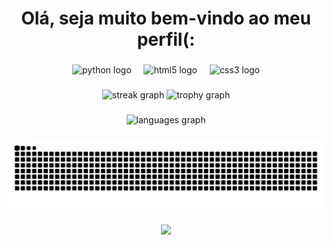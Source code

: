 <h1 align="center">Olá, seja muito bem-vindo ao meu perfil(:</h1>

###

<div align="center">
  <img src="https://skillicons.dev/icons?i=py" height="60" alt="python logo"  />
  <img width="12" />
  <img src="https://skillicons.dev/icons?i=html" height="60" alt="html5 logo"  />
  <img width="12" />
  <img src="https://skillicons.dev/icons?i=css" height="60" alt="css3 logo"  />
</div>

###

<div align="center">
  <img src="https://streak-stats.demolab.com?user=OtavioAugustodaRoza&locale=pt-br&mode=daily&theme=apprentice&hide_border=false&border_radius=5&order=3" height="150" alt="streak graph"  />
  <img src="https://github-profile-trophy.vercel.app?username=OtavioAugustodaRoza&theme=apprentice&column=-1&row=1&margin-w=8&margin-h=8&no-bg=false&no-frame=false&order=4" height="150" alt="trophy graph"  />
</div>

###

<div align="center">
  <img src="https://github-readme-stats.vercel.app/api/top-langs?username=OtavioAugustodaRoza&locale=pt-br&hide_title=false&layout=compact&card_width=320&langs_count=5&theme=apprentice&hide_border=false&order=2" height="150" alt="languages graph"  />
</div>

###

<picture>
  <source media="(prefers-color-scheme: dark)" srcset="https://raw.githubusercontent.com/OtavioAugustodaRoza/OtavioAugustodaRoza/output/pacman-contribution-graph-dark.svg">
  <source media="(prefers-color-scheme: light)" srcset="https://raw.githubusercontent.com/OtavioAugustodaRoza/OtavioAugustodaRoza/output/pacman-contribution-graph.svg">
  <img alt="pacman contribution graph" src="https://raw.githubusercontent.com/OtavioAugustodaRoza/OtavioAugustodaRoza/output/pacman-contribution-graph.svg">
</picture>

###

<div align="left">
</div>

###

<div align="center">
  <img src="https://visitor-badge.laobi.icu/badge?page_id=OtavioAugustodaRoza.OtavioAugustodaRoza&left_color=turquoise&right_color=turquoise"  />
</div>

###
